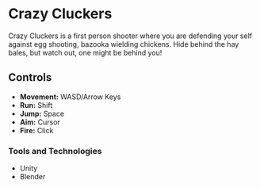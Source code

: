 # Crazy Cluckers

Crazy Cluckers is a first person shooter where you are defending your self against egg shooting, bazooka wielding chickens. Hide behind the hay bales, but watch out, one might be behind you!

## Controls
- **Movement:** WASD/Arrow Keys
- **Run:** Shift
- **Jump:** Space
- **Aim:** Cursor
- **Fire:** Click

### Tools and Technologies
 - Unity
 - Blender
